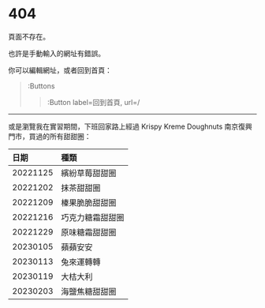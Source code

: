 # 404

頁面不存在。

也許是手動輸入的網址有錯誤。

你可以編輯網址，或者回到首頁：

> :Buttons
> > :Button label=回到首頁, url=/

---

或是瀏覽我在實習期間，下班回家路上經過 Krispy Kreme Doughnuts 南京復興門市，買過的所有甜甜圈：

| 日期 | 種類 |
| :- | :- |
| 20221125 | 繽紛草莓甜甜圈 |
| 20221202 | 抹茶甜甜圈 |
| 20221209 | 榛果脆脆甜甜圈 |
| 20221216 | 巧克力糖霜甜甜圈 |
| 20221229 | 原味糖霜甜甜圈 |
| 20230105 | 蘋蘋安安 |
| 20230113 | 兔來運轉轉 |
| 20230119 | 大桔大利 |
| 20230203 | 海鹽焦糖甜甜圈 |